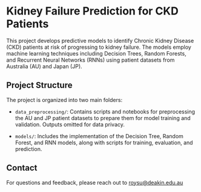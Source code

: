# Kidney Failure Prediction for CKD Patients

This project develops predictive models to identify Chronic Kidney Disease (CKD) patients at risk of progressing to kidney failure. The models employ machine learning techniques including Decision Trees, Random Forests, and Recurrent Neural Networks (RNNs) using patient datasets from Australia (AU) and Japan (JP). 

## Project Structure

The project is organized into two main folders:

- `data_preprocessing/`: Contains scripts and notebooks for preprocessing the AU and JP patient datasets to prepare them for model training and validation. Outputs omitted for data privacy.

- `models/`: Includes the implementation of the Decision Tree, Random Forest, and RNN models, along with scripts for training, evaluation, and prediction.

## Contact

For questions and feedback, please reach out to roysu@deakin.edu.au
